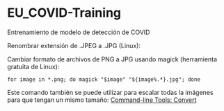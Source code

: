 # EU_COVID-Training

Entrenamiento de modelo de detección de COVID

Renombrar extensión de .JPEG a .JPG (Linux): 

Cambiar formato de archivos de PNG a JPG usando magick (herramienta gratuita de Linux):

`for image in *.png; do magick "$image" "${image%.*}.jpg"; done`

Este comando también se puede utilizar para escalar todas la imágenes para que tengan un mismo tamaño:
[Command-line Tools: Convert](https://imagemagick.org/script/convert.php)

